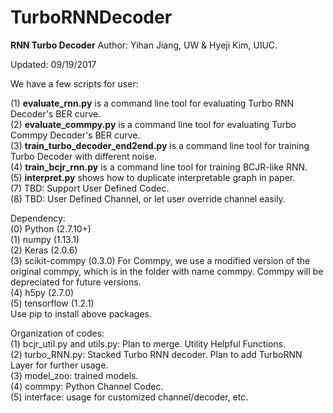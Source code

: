 # TurboRNNDecoder
**RNN Turbo Decoder**
Author: Yihan Jiang, UW & Hyeji Kim, UIUC.

Updated: 09/19/2017

We have a few scripts for user: 

(1) **evaluate_rnn.py** is a command line tool for evaluating Turbo RNN Decoder's BER curve.\
(2) **evaluate_commpy.py** is a command line tool for evaluating Turbo Commpy Decoder's BER curve.\
(3) **train_turbo_decoder_end2end.py** is a command line tool for training Turbo Decoder with different noise.\
(4) **train_bcjr_rnn.py** is a command line tool for training BCJR-like RNN.\
(5) **interpret.py** shows how to duplicate interpretable graph in paper.\
(7) TBD: Support User Defined Codec.\
(8) TBD: User Defined Channel, or let user override channel easily.
 
Dependency:\
(0) Python (2.7.10+)\
(1) numpy (1.13.1)\
(2) Keras (2.0.6)\
(3) scikit-commpy (0.3.0) For Commpy, we use a modified version
                              of the original commpy, which is in the folder with name commpy.
                              Commpy will be depreciated for future versions.\
(4) h5py (2.7.0)\
(5) tensorflow (1.2.1)\
Use pip to install above packages.

Organization of codes:\
(1) bcjr_util.py and utils.py:  Plan to merge. Utility Helpful Functions. \
(2) turbo_RNN.py: Stacked Turbo RNN decoder. Plan to add TurboRNN Layer for further usage.\
(3) model_zoo: trained models. \
(4) commpy: Python Channel Codec.\
(5) interface: usage for customized channel/decoder, etc.

